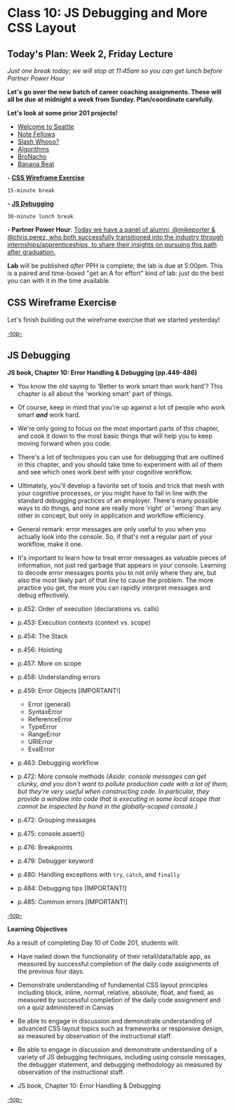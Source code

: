 # Class 10: JS Debugging and More CSS Layout

## Today's Plan: Week 2, Friday Lecture

*Just one break today; we will stop at 11:45am so you can get lunch before Partner Power Hour*

**Let's go over the new batch of career coaching assignments. These will all be due at midnight a week from Sunday. Plan/coordinate carefully.**

**Let's look at some prior 201 projects!**

  - [Welcome to Seattle](https://peterbreen.github.io/welcome-to-seattle)
  - [Note Fellows](https://clee46.github.io/note-fellows)
  - [Slash Whooo?](http://wohlfea.github.io/cup-game)
  - [Algorithms](https://ztaylor2.github.io/algorithm-teacher)
  - [BroNacho](http://bronacho.com)
  - [Banana Beat](https://skyfriends.github.io/Banana-Beat)

**- [CSS Wireframe Exercise](#wireframe)**

`15-minute break`

**- [JS Debugging](#debugging)**

`30-minute lunch break`

**- Partner Power Hour**: [Today we have a panel of alumni, @mikeporter & @chris.perez, who both successfully transitioned into the industry through internships/apprenticeships, to share their insights on pursuing this path after graduation.](https://www.eventbrite.com/e/partner-power-hour-finding-your-first-job-in-software-tickets-50456427533)

**Lab** will be published *after* PPH is complete; the lab is due at 5:00pm. This is a paired and time-boxed "get an A for effort" kind of lab: just do the best you can with it in the time available.

<a id="wireframe"></a>
## CSS Wireframe Exercise

Let's finish building out the wireframe exercise that we started yesterday!

[-top-](#top)

<a id="debugging"></a>
## JS Debugging

**JS book, Chapter 10: Error Handling & Debugging (pp.449-486)**

- You know the old saying to 'Better to work smart than work hard'? This chapter is all about the 'working smart' part of things.

- Of course, keep in mind that you're up against a lot of people who work smart ***and*** work hard.

- We're only going to focus on the most important parts of this chapter, and cook it down to the most basic things that will help you to keep moving forward when you code.

- There's a lot of techniques you can use for debugging that are outlined in this chapter, and you should take time to experiment with all of them and see which ones work best with your cognitive workflow.

- Ultimately, you'll develop a favorite set of tools and trick that mesh with your cognitive processes, or you might have to fall in line with the standard debugging practices of an employer. There's many possible ways to do things, and none are really more 'right' or 'wrong' than any other in concept, but only in application and workflow efficiency.

- General remark: error messages are only useful to you when you actually look into the console. So, if that's not a regular part of your workflow, make it one.

- It's important to learn how to treat error messages as valuable pieces of information, not just red garbage that appears in your console. Learning to decode error messages points you to not only where they are, but also the most likely part of that line to cause the problem. The more practice you get, the more you can rapidly interpret messages and debug effectively.

- p.452: Order of execution (declarations vs. calls)
- p.453: Execution contexts (context vs. scope)
- p.454: The Stack
- p.456: Hoisting
- p.457: More on scope
- p.458: Understanding errors
- p.459: Error Objects [IMPORTANT!]
  - Error (general)
  - SyntaxError
  - ReferenceError
  - TypeError
  - RangeError
  - URIError
  - EvalError
- p.463: Debugging workflow
- p.472: More console methods *(Aside: console messages can get clunky, and you don't want to pollute production code with a lot of them, but they're very useful when constructing code. In particular, they provide a window into code that is executing in some local scope that cannot be inspected by hand in the globally-scoped console.)*
- p.472: Grouping messages
- p.475: console.assert()
- p.476: Breakpoints
- p.479: Debugger keyword
- p.480: Handling exceptions with `try`, `catch`, and `finally`
- p.484: Debugging tips [IMPORTANT!]
- p.485: Common errors [IMPORTANT!]

[-top-](#top)

**Learning Objectives**

As a result of completing Day 10 of Code 201, students will:

- Have nailed down the functionality of their retail/data/table app, as measured by successful completion of the daily code assignments of the previous four days.
- Demonstrate understanding of fundamental CSS layout principles including block, inline, normal, relative, absolute, float, and fixed, as measured by successful completion of the daily code assignment and on a quiz administered in Canvas
- Be able to engage in discussion and demonstrate understanding of advanced CSS layout topics such as frameworks or responsive design, as measured by observation of the instructional staff.
- Be able to engage in discussion and demonstrate understanding of a variety of JS debugging techniques, including using console messages, the debugger statement, and debugging methodology as measured by observation of the instructional staff.

- JS book, Chapter 10: Error Handling & Debugging

[-top-](#top)
